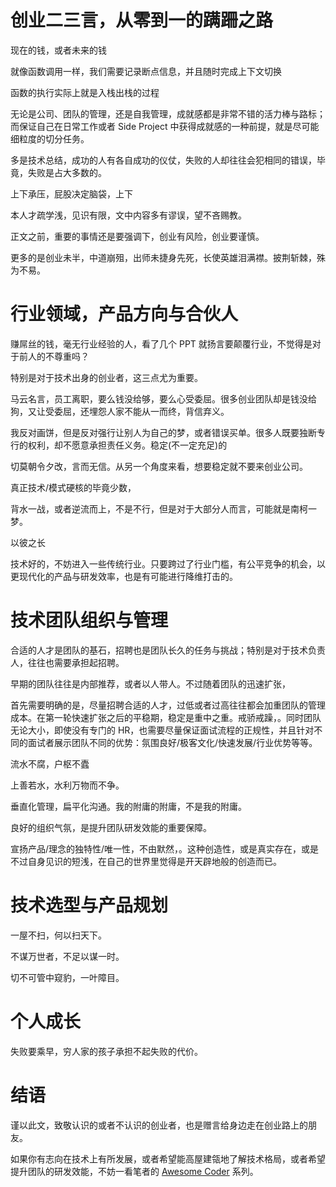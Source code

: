 # 创业二三言，从零到一的蹒跚之路

现在的钱，或者未来的钱

就像函数调用一样，我们需要记录断点信息，并且随时完成上下文切换

函数的执行实际上就是入栈出栈的过程

无论是公司、团队的管理，还是自我管理，成就感都是非常不错的活力棒与路标；而保证自己在日常工作或者 Side Project 中获得成就感的一种前提，就是尽可能细粒度的切分任务。

多是技术总结，成功的人有各自成功的仪仗，失败的人却往往会犯相同的错误，毕竟，失败是占大多数的。

上下承压，屁股决定脑袋，上下

本人才疏学浅，见识有限，文中内容多有谬误，望不吝赐教。

正文之前，重要的事情还是要强调下，创业有风险，创业要谨慎。

更多的是创业未半，中道崩殂，出师未捷身先死，长使英雄泪满襟。披荆斩棘，殊为不易。

# 行业领域，产品方向与合伙人

赚屌丝的钱，毫无行业经验的人，看了几个 PPT 就扬言要颠覆行业，不觉得是对于前人的不尊重吗？

特别是对于技术出身的创业者，这三点尤为重要。

马云名言，员工离职，要么钱没给够，要么心受委屈。很多创业团队却是钱没给狗，又让受委屈，还埋怨人家不能从一而终，背信弃义。

我反对画饼，但是反对强行让别人为自己的梦，或者错误买单。很多人既要独断专行的权利，却不愿意承担责任义务。稳定(不一定充足)的

切莫朝令夕改，言而无信。从另一个角度来看，想要稳定就不要来创业公司。

真正技术/模式硬核的毕竟少数，

背水一战，或者逆流而上，不是不行，但是对于大部分人而言，可能就是南柯一梦。

以彼之长

技术好的，不妨进入一些传统行业。只要跨过了行业门槛，有公平竞争的机会，以更现代化的产品与研发效率，也是有可能进行降维打击的。

# 技术团队组织与管理

合适的人才是团队的基石，招聘也是团队长久的任务与挑战；特别是对于技术负责人，往往也需要承担起招聘。

早期的团队往往是内部推荐，或者以人带人。不过随着团队的迅速扩张，

首先需要明确的是，尽量招聘合适的人才，过低或者过高往往都会加重团队的管理成本。在第一轮快速扩张之后的平稳期，稳定是重中之重。戒骄戒躁，。同时团队无论大小，即使没有专门的 HR，也需要尽量保证面试流程的正规性，并且针对不同的面试者展示团队不同的优势：氛围良好/极客文化/快速发展/行业优势等等。

流水不腐，户枢不蠹

上善若水，水利万物而不争。

垂直化管理，扁平化沟通。我的附庸的附庸，不是我的附庸。

良好的组织气氛，是提升团队研发效能的重要保障。

宣扬产品/理念的独特性/唯一性，不由默然，。这种创造性，或是真实存在，或是不过自身见识的短浅，在自己的世界里觉得是开天辟地般的创造而已。

# 技术选型与产品规划

一屋不扫，何以扫天下。

不谋万世者，不足以谋一时。

切不可管中窥豹，一叶障目。

# 个人成长

失败要乘早，穷人家的孩子承担不起失败的代价。

# 结语

谨以此文，致敬认识的或者不认识的创业者，也是赠言给身边走在创业路上的朋友。

如果你有志向在技术上有所发展，或者希望能高屋建瓴地了解技术格局，或者希望提升团队的研发效能，不妨一看笔者的 [Awesome Coder](https://github.com/wxyyxc1992/Awesome-Coder) 系列。
